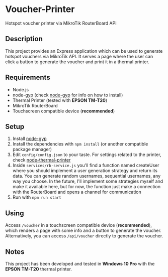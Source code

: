 # Voucher-Printer
Hotspot voucher printer via MikroTik RouterBoard API

## Description

This project provides an Express application which can be used to generate hotspot vouchers via MikroTik API. It serves a page where the user can click a button to generate the voucher and print it in a thermal printer.

## Requirements

- Node.js
- node-gyp (check [node-gyp](https://github.com/nodejs/node-gyp) for info on how to install)
- Thermal Printer (tested with **EPSON TM-T20**)
- MikroTik RouterBoard
- Touchscreen compatible device (**recommended**)

## Setup

1. Install [node-gyp](https://github.com/nodejs/node-gyp)
2. Install the dependencies with ```npm install``` (or another compatible package manager)
3. Edit ```config/config.json``` to your taste. For settings related to the printer, check [node-thermal-printer](https://github.com/Klemen1337/node-thermal-printer)
4. Inside ```services/rb-service.js``` you'll find a function named createUser where you should implement a user generation strategy and return its data. You can generate random usernames, sequential usernames, any way you choose. In the future, I'll implement some strategies myself and make it available here, but for now, the function just make a connection with the RouterBoard and opens a channel for communication
5. Run with ```npm run start```

## Using

Access ```/voucher``` in a touchscreen compatible device (**recommended**), which renders a page with some info and a button to generate the voucher. Alternatively, you can access ```/api/voucher``` directly to generate the voucher.

## Notes

This project has been developed and tested in **Windows 10 Pro** with the **EPSON TM-T20** thermal printer.
